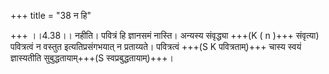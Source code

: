 +++
title = "38 न हि"

+++
।।4.38।। नहीति। पवित्रं हि ज्ञानसमं नास्ति। अन्यस्य संवृद्ध्या +++(K ( n )+++
संवृत्या) पवित्रत्वं न वस्तुत इत्यतिप्रसंगभयात् न प्रताय्यते। पवित्रत्वं
+++(S K पवित्रताम्)+++ चास्य स्वयं ज्ञास्यतीति सुबुद्धतायाम्+++(S
स्वप्रबुद्धतायाम्)+++।
